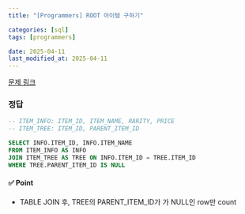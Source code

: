 ```yaml
---
title: "[Programmers] ROOT 아이템 구하기"

categories: [sql]
tags: [programmers]

date: 2025-04-11
last_modified_at: 2025-04-11
---
```

[문제 링크](https://school.programmers.co.kr/learn/courses/30/lessons/273710)

### 정답
```sql
-- ITEM_INFO: ITEM_ID, ITEM_NAME, RARITY, PRICE
-- ITEM_TREE: ITEM_ID, PARENT_ITEM_ID

SELECT INFO.ITEM_ID, INFO.ITEM_NAME
FROM ITEM_INFO AS INFO
JOIN ITEM_TREE AS TREE ON INFO.ITEM_ID = TREE.ITEM_ID
WHERE TREE.PARENT_ITEM_ID IS NULL
```

#### ✅ Point
- TABLE JOIN 후, TREE의 PARENT_ITEM_ID가 가 NULL인 row만 count